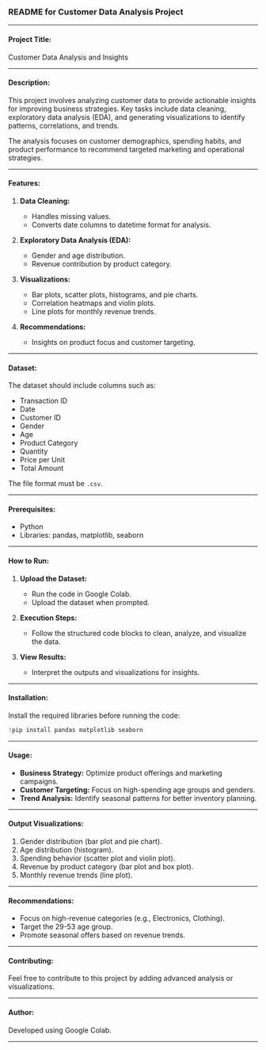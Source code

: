 ### README for Customer Data Analysis Project

---

#### **Project Title:**  
Customer Data Analysis and Insights  

---

#### **Description:**  
This project involves analyzing customer data to provide actionable insights for improving business strategies. Key tasks include data cleaning, exploratory data analysis (EDA), and generating visualizations to identify patterns, correlations, and trends.  

The analysis focuses on customer demographics, spending habits, and product performance to recommend targeted marketing and operational strategies.

---

#### **Features:**  
1. **Data Cleaning:**  
   - Handles missing values.  
   - Converts date columns to datetime format for analysis.  

2. **Exploratory Data Analysis (EDA):**  
   - Gender and age distribution.  
   - Revenue contribution by product category.  

3. **Visualizations:**  
   - Bar plots, scatter plots, histograms, and pie charts.  
   - Correlation heatmaps and violin plots.  
   - Line plots for monthly revenue trends.  

4. **Recommendations:**  
   - Insights on product focus and customer targeting.  

---

#### **Dataset:**  
The dataset should include columns such as:  
- Transaction ID  
- Date  
- Customer ID  
- Gender  
- Age  
- Product Category  
- Quantity  
- Price per Unit  
- Total Amount  

The file format must be `.csv`.

---

#### **Prerequisites:**  
- Python  
- Libraries: pandas, matplotlib, seaborn  

---

#### **How to Run:**  
1. **Upload the Dataset:**  
   - Run the code in Google Colab.  
   - Upload the dataset when prompted.  

2. **Execution Steps:**  
   - Follow the structured code blocks to clean, analyze, and visualize the data.  

3. **View Results:**  
   - Interpret the outputs and visualizations for insights.  

---

#### **Installation:**  
Install the required libraries before running the code:  
```python
!pip install pandas matplotlib seaborn
```

---

#### **Usage:**  
- **Business Strategy:** Optimize product offerings and marketing campaigns.  
- **Customer Targeting:** Focus on high-spending age groups and genders.  
- **Trend Analysis:** Identify seasonal patterns for better inventory planning.  

---

#### **Output Visualizations:**  
1. Gender distribution (bar plot and pie chart).  
2. Age distribution (histogram).  
3. Spending behavior (scatter plot and violin plot).  
4. Revenue by product category (bar plot and box plot).  
5. Monthly revenue trends (line plot).  

---

#### **Recommendations:**  
- Focus on high-revenue categories (e.g., Electronics, Clothing).  
- Target the 29-53 age group.  
- Promote seasonal offers based on revenue trends.  

---

#### **Contributing:**  
Feel free to contribute to this project by adding advanced analysis or visualizations.   

---

#### **Author:**  
Developed using Google Colab.  

---

